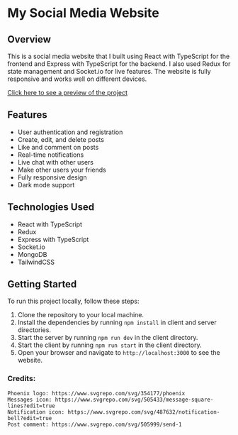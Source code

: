 # My Social Media Website

## Overview

This is a social media website that I built using React with TypeScript for the frontend and Express with TypeScript for the backend. I also used Redux for state management and Socket.io for live features. The website is fully responsive and works well on different devices.

[Click here to see a preview of the project](<URL>)

## Features

- User authentication and registration
- Create, edit, and delete posts
- Like and comment on posts
- Real-time notifications
- Live chat with other users
- Make other users your friends
- Fully responsive design
- Dark mode support

## Technologies Used

- React with TypeScript
- Redux
- Express with TypeScript
- Socket.io
- MongoDB
- TailwindCSS

## Getting Started

To run this project locally, follow these steps:

1. Clone the repository to your local machine.
2. Install the dependencies by running `npm install` in client and server directories.
3. Start the server by running `npm run dev` in the client directory.
4. Start the client by running `npm run start` in the client directory.
5. Open your browser and navigate to `http://localhost:3000` to see the website.

### Credits:
    Phoenix logo: https://www.svgrepo.com/svg/354177/phoenix
    Messages icon: https://www.svgrepo.com/svg/505433/message-square-lines?edit=true
    Notification icon: https://www.svgrepo.com/svg/487632/notification-bell?edit=true
    Post comment: https://www.svgrepo.com/svg/505999/send-1